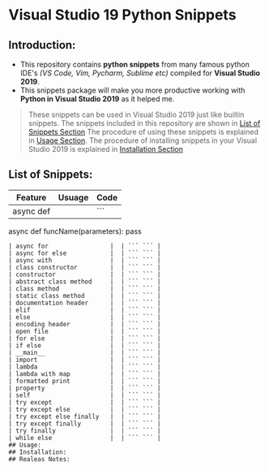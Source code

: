 # Visual Studio 19 Python Snippets
## Introduction:
* This repository contains **python snippets** from many famous python IDE's *(VS Code, Vim, Pycharm, Sublime etc)* compiled for **Visual Studio 2019**.
* This snippets package will make you more productive working with **Python in Visual Studio 2019** as it helped me.
> These snippets can be used in Visual Studio 2019 just like builtin snippets.
> The snippets included in this repository are shown in [List of Snippets Section](https://github.com/haaks1998/Visual-Studio-19-Python-Snippets#List-of-snippets)
> The procedure of using these snippets is explained in [Usage Section](https://github.com/haaks1998/Visual-Studio-19-Python-Snippets#Usage). 
> The procedure of installing snippets in your Visual Studio 2019 is explained in [Installation Section](https://github.com/haaks1998/Visual-Studio-19-Python-Snippets#Installation)
## List of Snippets:
|           Feature         | Usuage | Code |
|           ---             | --- | --- |
| async def                 |  | ```
async def funcName(parameters):
    pass

 ``` |
| async for                 |  | ``` ``` |
| async for else            |  | ``` ``` |
| async with                |  | ``` ``` |
| class constructor         |  | ``` ``` |
| constructor               |  | ``` ``` |
| abstract class method     |  | ``` ``` |
| class method              |  | ``` ``` |
| static class method       |  | ``` ``` |
| documentation header      |  | ``` ``` |
| elif                      |  | ``` ``` |
| else                      |  | ``` ``` |
| encoding header           |  | ``` ``` |
| open file                 |  | ``` ``` |
| for else                  |  | ``` ``` |
| if else                   |  | ``` ``` |
| __main__                  |  | ``` ``` |
| import                    |  | ``` ``` |
| lambda                    |  | ``` ``` |
| lambda with map           |  | ``` ``` |
| formatted print           |  | ``` ``` |
| property                  |  | ``` ``` |
| self                      |  | ``` ``` |
| try except                |  | ``` ``` |
| try except else           |  | ``` ``` |
| try except else finally   |  | ``` ``` |
| try except finally        |  | ``` ``` |
| try finally               |  | ``` ``` |
| while else                |  | ``` ``` |
## Usage:
## Installation:
## Realeas Notes:
